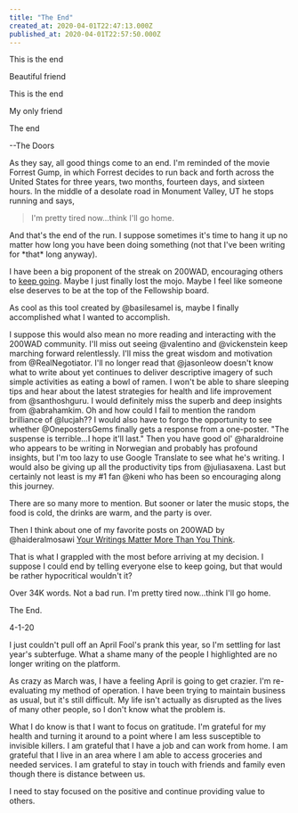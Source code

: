 ```yaml
---
title: "The End"
created_at: 2020-04-01T22:47:13.000Z
published_at: 2020-04-01T22:57:50.000Z
---
```

This is the end

Beautiful friend

This is the end

My only friend

The end

\--The Doors

As they say, all good things come to an end. I'm reminded of the movie Forrest Gump, in which Forrest decides to run back and forth across the United States for three years, two months, fourteen days, and sixteen hours. In the middle of a desolate road in Monument Valley, UT he stops running and says,

> I'm pretty tired now...think I'll go home.

And that's the end of the run. I suppose sometimes it's time to hang it up no matter how long you have been doing something (not that I've been writing for \*that\* long anyway).

I have been a big proponent of the streak on 200WAD, encouraging others to [keep going](https://200wordsaday.com/words/keep-going-122565c8a6f9931b47). Maybe I just finally lost the mojo. Maybe I feel like someone else deserves to be at the top of the Fellowship board. 

As cool as this tool created by @basilesamel is, maybe I finally accomplished what I wanted to accomplish. 

I suppose this would also mean no more reading and interacting with the 200WAD community. I'll miss out seeing @valentino and @vickenstein keep marching forward relentlessly. I'll miss the great wisdom and motivation from @RealNegotiator. I'll no longer read that @jasonleow doesn't know what to write about yet continues to deliver descriptive imagery of such simple activities as eating a bowl of ramen. I won't be able to share sleeping tips and hear about the latest strategies for health and life improvement from @santhoshguru. I would definitely miss the superb and deep insights from @abrahamkim. Oh and how could I fail to mention the random brilliance of @lucjah?? I would also have to forgo the opportunity to see whether @OnepostersGems finally gets a response from a one-poster. "The suspense is terrible...I hope it'll last." Then you have good ol' @haraldroine who appears to be writing in Norwegian and probably has profound insights, but I'm too lazy to use Google Translate to see what he's writing. I would also be giving up all the productivity tips from @juliasaxena. Last but certainly not least is my #1 fan @keni who has been so encouraging along this journey.

There are so many more to mention. But sooner or later the music stops, the food is cold, the drinks are warm, and the party is over. 

Then I think about one of my favorite posts on 200WAD by @haideralmosawi [Your Writings Matter More Than You Think](https://200wordsaday.com/words/your-writings-matter-more-than-you-think-118015c837641de93e).

That is what I grappled with the most before arriving at my decision. I suppose I could end by telling everyone else to keep going, but that would be rather hypocritical wouldn't it?

Over 34K words. Not a bad run. I'm pretty tired now...think I'll go home.

The End.

4-1-20

I just couldn't pull off an April Fool's prank this year, so I'm settling for last year's subterfuge. What a shame many of the people I highlighted are no longer writing on the platform.

As crazy as March was, I have a feeling April is going to get crazier. I'm re-evaluating my method of operation. I have been trying to maintain business as usual, but it's still difficult. My life isn't actually as disrupted as the lives of many other people, so I don't know what the problem is.

What I do know is that I want to focus on gratitude. I'm grateful for my health and turning it around to a point where I am less susceptible to invisible killers. I am grateful that I have a job and can work from home. I am grateful that I live in an area where I am able to access groceries and needed services. I am grateful to stay in touch with friends and family even though there is distance between us. 

I need to stay focused on the positive and continue providing value to others.
